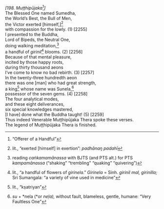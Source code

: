 *\[198. Muṭṭhipūjaka*[^1]*\]*  
The Blessed One named Sumedha,  
the World’s Best, the Bull of Men,  
the Victor exerted \[himself,\][^2]  
with compassion for the lowly. (1) \[2255\]  
I presented to the Buddha,  
Lord of Bipeds, the Neutral One,  
doing walking meditation,[^3]  
a handful of *girinil*[^4] blooms. (2) \[2256\]  
Because of that mental pleasure,  
incited by those happy roots,  
during thirty thousand aeons  
I’ve come to know no bad rebirth. (3) \[2257\]  
In the twenty-three hundredth aeon  
there was one \[man\] who had great strength,  
a king[^5] whose name was Sunela,[^6]  
possessor of the seven gems. (4) \[2258\]  
The four analytical modes,  
and these eight deliverances,  
six special knowledges mastered,  
\[I have\] done what the Buddha taught! (5) \[2259\]  
Thus indeed Venerable Muṭṭhipūjaka Thera spoke these verses.  
The legend of Muṭṭhipūjaka Thera is finished.  
[^1]: “Offerer of a Handful”  
[^2]: lit., “exerted \[himself\] in exertion”: *padhānaŋ padahī*  
[^3]: reading *caṅkamamānassa* with BJTS (and PTS alt.) for PTS
    *kampamānassa* (“shaking” “trembling" “quaking” “quivering”)  
[^4]: lit., “a handful of flowers of *girinela*.” *Girinela* = Sinh.
    *girinil mal, girinilla;* Sri Sumangala: “a variety of vine used in
    medicine”  
[^5]: lit., “kṣatriyan”  
[^6]: *su* + *nela (*or *neḷa),* without fault, blameless, gentle,
    humane: “Very Faultless One”
